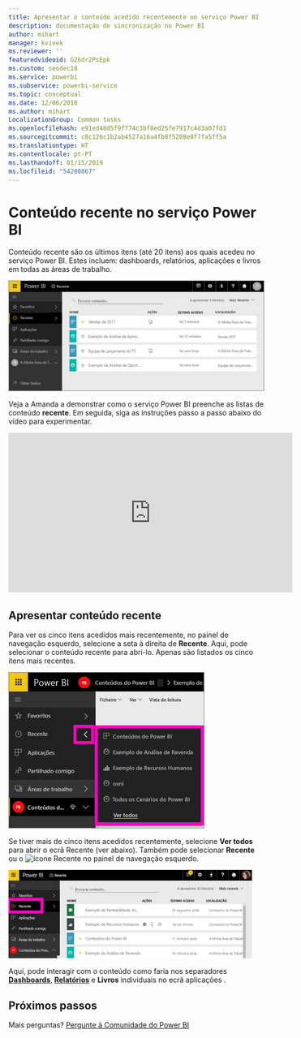 ```yaml
---
title: Apresentar o conteúdo acedido recentemente no serviço Power BI
description: documentação de sincronização no Power BI
author: mihart
manager: kvivek
ms.reviewer: ''
featuredvideoid: G26dr2PsEpk
ms.custom: seodec18
ms.service: powerbi
ms.subservice: powerbi-service
ms.topic: conceptual
ms.date: 12/06/2018
ms.author: mihart
LocalizationGroup: Common tasks
ms.openlocfilehash: e91ed48d5f9f774c3bf8ed25fe7917c4d3a07fd1
ms.sourcegitcommit: c8c126c1b2ab4527a16a4fb8f5208e0f7fa5ff5a
ms.translationtype: HT
ms.contentlocale: pt-PT
ms.lasthandoff: 01/15/2019
ms.locfileid: "54280867"
---
```

# <a name="recent-content-in-power-bi-service"></a>Conteúdo **recente** no serviço Power BI
Conteúdo recente são os últimos itens (até 20 itens) aos quais acedeu no serviço Power BI.  Estes incluem: dashboards, relatórios, aplicações e livros em todas as áreas de trabalho.

![Janela Conteúdo recente](./media/end-user-recent/power-bi-recent-screen.png)

Veja a Amanda a demonstrar como o serviço Power BI preenche as listas de conteúdo **recente**. Em seguida, siga as instruções passo a passo abaixo do vídeo para experimentar.

<iframe width="560" height="315" src="https://www.youtube.com/embed/G26dr2PsEpk" frameborder="0" allowfullscreen></iframe>

## <a name="display-recent-content"></a>Apresentar conteúdo recente
Para ver os cinco itens acedidos mais recentemente, no painel de navegação esquerdo, selecione a seta à direita de **Recente**.  Aqui, pode selecionar o conteúdo recente para abri-lo. Apenas são listados os cinco itens mais recentes.

![Lista de opções Conteúdo recente](./media/end-user-recent/power-bi-recent-flyout-new.png)

Se tiver mais de cinco itens acedidos recentemente, selecione **Ver todos** para abrir o ecrã Recente (ver abaixo). Também pode selecionar **Recente** ou o ![ícone Recente](./media/end-user-recent/power-bi-recent-icon.png) no painel de navegação esquerdo.

![apresentar todo o conteúdo recente](./media/end-user-recent/power-bi-recent-list.png)

Aqui, pode interagir com o conteúdo como faria nos separadores [**Dashboards**](end-user-dashboards.md), [**Relatórios**](end-user-reports.md) e **Livros** individuais no ecrã aplicações <!--[**Apps**](end-user-apps.md)-->.

## <a name="next-steps"></a>Próximos passos
<!--[Power BI service Apps](end-user-apps.md)-->

Mais perguntas? [Pergunte à Comunidade do Power BI](http://community.powerbi.com/)

